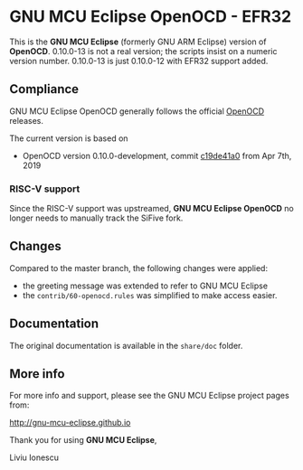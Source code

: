 # GNU MCU Eclipse OpenOCD - EFR32

This is the **GNU MCU Eclipse** (formerly GNU ARM Eclipse) version of **OpenOCD**.
0.10.0-13 is not a real version; the scripts insist on a numeric version number.
0.10.0-13 is just 0.10.0-12 with EFR32 support added.

## Compliance

GNU MCU Eclipse OpenOCD generally follows the official 
[OpenOCD](http://openocd.org) releases.

The current version is based on 

- OpenOCD version 0.10.0-development, commit 
[c19de41a0](https://github.com/gnu-mcu-eclipse/openocd/commit/c19de41a0f49ee11eb474c51dc243383047bd663) 
from Apr 7th, 2019

### RISC-V support

Since the RISC-V support was upstreamed, **GNU MCU Eclipse OpenOCD** no longer
needs to manually track the SiFive fork.

## Changes

Compared to the master branch, the following changes were applied:

- the greeting message was extended to refer to GNU MCU Eclipse
- the `contrib/60-openocd.rules` was simplified to make access easier.

## Documentation

The original documentation is available in the `share/doc` folder.

## More info

For more info and support, please see the GNU MCU Eclipse project pages from:

  http://gnu-mcu-eclipse.github.io

Thank you for using **GNU MCU Eclipse**,

Liviu Ionescu
